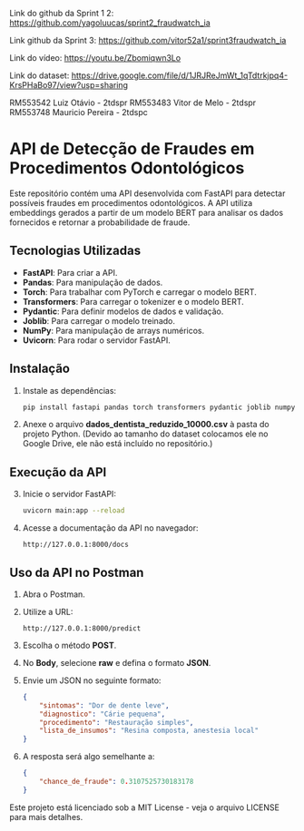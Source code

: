 Link do github da Sprint 1 2: https://github.com/yagoluucas/sprint2_fraudwatch_ia

Link github da Sprint 3: https://github.com/vitor52a1/sprint3fraudwatch_ia

Link do vídeo: https://youtu.be/Zbomiqwn3Lo

Link do dataset: https://drive.google.com/file/d/1JRJReJmWt_1qTdtrkjpq4-KrsPHaBo97/view?usp=sharing

RM553542 Luiz Otávio - 2tdspr
RM553483 Vitor de Melo - 2tdspr
RM553748 Mauricio Pereira - 2tdspc

# API de Detecção de Fraudes em Procedimentos Odontológicos

Este repositório contém uma API desenvolvida com FastAPI para detectar possíveis fraudes em procedimentos odontológicos. A API utiliza embeddings gerados a partir de um modelo BERT para analisar os dados fornecidos e retornar a probabilidade de fraude.

## Tecnologias Utilizadas

- **FastAPI**: Para criar a API.
- **Pandas**: Para manipulação de dados.
- **Torch**: Para trabalhar com PyTorch e carregar o modelo BERT.
- **Transformers**: Para carregar o tokenizer e o modelo BERT.
- **Pydantic**: Para definir modelos de dados e validação.
- **Joblib**: Para carregar o modelo treinado.
- **NumPy**: Para manipulação de arrays numéricos.
- **Uvicorn**: Para rodar o servidor FastAPI.

## Instalação


1. Instale as dependências:
   ```sh
   pip install fastapi pandas torch transformers pydantic joblib numpy uvicorn
   ```

2. Anexe o arquivo **dados_dentista_reduzido_10000.csv** à pasta do projeto Python. (Devido ao tamanho do dataset colocamos ele no Google Drive, ele não está incluído no repositório.)

## Execução da API

3. Inicie o servidor FastAPI:
   ```sh
   uvicorn main:app --reload
   ```

4. Acesse a documentação da API no navegador:
   ```
   http://127.0.0.1:8000/docs
   ```

## Uso da API no Postman

1. Abra o Postman.
2. Utilize a URL:
   ```
   http://127.0.0.1:8000/predict
   ```
3. Escolha o método **POST**.
4. No **Body**, selecione **raw** e defina o formato **JSON**.
5. Envie um JSON no seguinte formato:
   ```json
   {
       "sintomas": "Dor de dente leve",
       "diagnostico": "Cárie pequena",
       "procedimento": "Restauração simples",
       "lista_de_insumos": "Resina composta, anestesia local"
   }
   ```

6. A resposta será algo semelhante a:
   ```json
   {
       "chance_de_fraude": 0.3107525730183178
   }
   ```



Este projeto está licenciado sob a MIT License - veja o arquivo LICENSE para mais detalhes.


